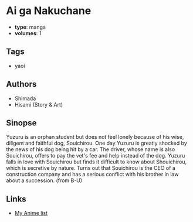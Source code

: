 # Ai ga Nakuchane

-   **type**: manga
-   **volumes**: 1

## Tags

-   yaoi

## Authors

-   Shimada
-   Hisami (Story & Art)

## Sinopse

Yuzuru is an orphan student but does not feel lonely because of his wise, diligent and faithful dog, Souichirou. One day Yuzuru is greatly shocked by the news of his dog being hit by a car. The driver, whose name is also Souichirou, offers to pay the vet's fee and help instead of the dog. Yuzuru falls in love with Souichirou but finds it difficult to know about Shouichirou, which is secretive by nature. Turns out that Souichirou is the CEO of a construction company and has a serious conflict with his brother in law about a succession.
(from B-U)

## Links

-   [My Anime list](https://myanimelist.net/manga/2362/Ai_ga_Nakuchane)
